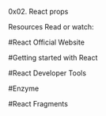 0x02. React props

Resources
Read or watch:

#React Official Website

#Getting started with React

#React Developer Tools

#Enzyme

#React Fragments